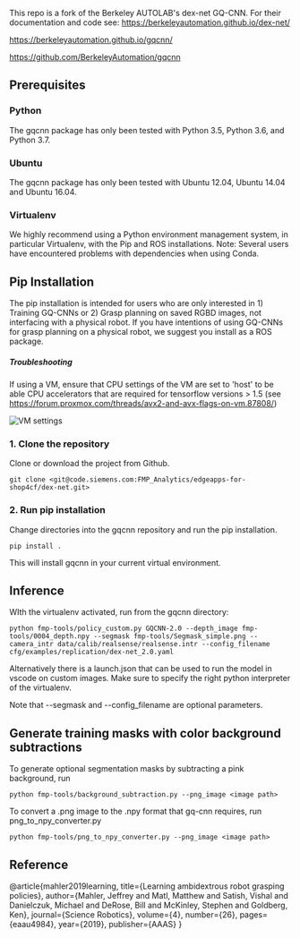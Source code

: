 This repo is a fork of the Berkeley AUTOLAB's dex-net GQ-CNN. For their documentation and code see:
<https://berkeleyautomation.github.io/dex-net/>

<https://berkeleyautomation.github.io/gqcnn/>

<https://github.com/BerkeleyAutomation/gqcnn>

## Prerequisites

### Python

The gqcnn package has only been tested with Python 3.5, Python 3.6, and Python 3.7.

### Ubuntu

The gqcnn package has only been tested with Ubuntu 12.04, Ubuntu 14.04 and Ubuntu 16.04.

### Virtualenv

We highly recommend using a Python environment management system, in particular Virtualenv, with the Pip and ROS installations. Note: Several users have encountered problems with dependencies when using Conda.

## Pip Installation

The pip installation is intended for users who are only interested in 1) Training GQ-CNNs or 2) Grasp planning on saved RGBD images, not interfacing with a physical robot. If you have intentions of using GQ-CNNs for grasp planning on a physical robot, we suggest you install as a ROS package.

##### Troubleshooting

If using a VM, ensure that CPU settings of the VM are set to 'host' to be able CPU accelerators that are required for tensorflow versions > 1.5 (see <https://forum.proxmox.com/threads/avx2-and-avx-flags-on-vm.87808/>)

![VM settings](https://code.siemens.com/FMP_Analytics/edgeapps-for-shop4cf/dex-net/README_VM_settings.PNG)

### 1. Clone the repository

Clone or download the project from Github.

    git clone <git@code.siemens.com:FMP_Analytics/edgeapps-for-shop4cf/dex-net.git>

### 2. Run pip installation

Change directories into the gqcnn repository and run the pip installation.

    pip install .

This will install gqcnn in your current virtual environment.

## Inference

WIth the virtualenv activated, run from the gqcnn directory:

    python fmp-tools/policy_custom.py GQCNN-2.0 --depth_image fmp-tools/0004_depth.npy --segmask fmp-tools/Segmask_simple.png --camera_intr data/calib/realsense/realsense.intr --config_filename cfg/examples/replication/dex-net_2.0.yaml

Alternatively there is a launch.json that can be used to run the model in vscode on custom images. Make sure to specify the right python interpreter of the virtualenv.

Note that --segmask and --config_filename are optional parameters.

## Generate training masks with color background subtractions

To generate optional segmentation masks by subtracting a pink background, run

    python fmp-tools/background_subtraction.py --png_image <image path>

To convert a .png image to the .npy format that gq-cnn requires, run png_to_npy_converter.py

    python fmp-tools/png_to_npy_converter.py --png_image <image path>

## Reference

@article{mahler2019learning,
  title={Learning ambidextrous robot grasping policies},
  author={Mahler, Jeffrey and Matl, Matthew and Satish, Vishal and Danielczuk, Michael and DeRose, Bill and McKinley, Stephen and Goldberg, Ken},
  journal={Science Robotics},
  volume={4},
  number={26},
  pages={eaau4984},
  year={2019},
  publisher={AAAS}
}
